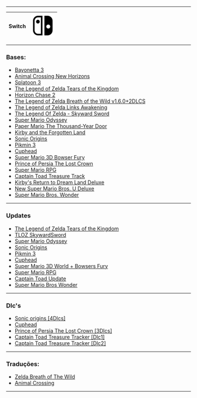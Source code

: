 ***
| Switch | ![snes-icon](/assets/imgs/retro/switch-icon.png) | 
|-----------|---------------------------------|
***

### Bases:
- [Bayonetta 3](https://www.playbook.com/s/romsss/AmCYcazMr89RuC8mxtBL8wQJ?assetToken=v9861FTEhshm78h9RjUuJADn)
- [Animal Crossing New Horizons](https://www.playbook.com/s/romsss/G821AZsqFYKBfxzw5gNtgYWP?assetToken=jENVz5vqjRyPJQFQv7CpWpdx)
- [Splatoon 3](https://www.playbook.com/s/romsss/ZgEJTBkwzjX46eA7k3g8jfz9?assetToken=RAPhrPPYgTbwWyeCZkucEjuv)
- [The Legend of Zelda Tears of the Kingdom](https://www.playbook.com/s/romsss/xqYnuEvRyJG4PsR6aykWFyT7?assetToken=BWS4LvtLn2Uqz2fDiKEMabZg)
- [Horizon Chase 2](https://www.playbook.com/s/romsss/hyHfid7bMk3KBU3NsofUfi8h?assetToken=F7kcLovmSfcbP3JQmk9SjAvo)
- [The Legend of Zelda Breath of the Wild v1.6.0+2DLCS](https://www.playbook.com/s/romsss/u7P3RCKTuzxizDbgPgLDZzxC?assetToken=ZkYVvSu1Cg9pUueskozQKy6b)
- [The Legend of Zelda Links Awakening](https://www.playbook.com/s/romsss/gwJUjTmW7fSpw7C559cj8vZZ?assetToken=aZkm2YtTnifGh3tkyqVdikGT)
- [The Legend Of Zelda - Skyward Sword](https://www.playbook.com/s/romsss/beJq89ee4q8SWuUsZ8ay6fUx?assetToken=62DXyo9oEBCi5vK9wLU9Swso)
- [Super Mario Odyssey](https://www.playbook.com/s/romsss/NKD44eeU4cu3z7JGsZwdg5N2?assetToken=EeXPTKWgKtLJndEiTwQuK9iv)
- [Paper Mario The Thousand-Year Door](https://www.playbook.com/s/romsss/fw9ZUqJ14N5rsqkFkv7eskpt?assetToken=5TMJ8ykXx3niFAb1U76PazRV)
- [Kirby and the Forgotten Land](https://www.playbook.com/s/romsss/cwoEHMncyWtKLEKffprdT2MG?assetToken=2dpFetqdggijAhRZicKeSMf6)
- [Sonic Origins](https://www.playbook.com/s/romsss/Vo83rTHPqNN95uxH79jUfX7q?assetToken=xuQTbB7EQPDZF3bjCPtZM41a)
- [Pikmin 3](https://www.mediafire.com/file/ev3oazc2l2wugus/Pikmin_3_Deluxe.nsp/file)
- [Cuphead](https://www.mediafire.com/file/9kjgo0jljot7otk/Cuphead.nsp/file)
- [Super Mario 3D Bowser Fury](https://www.mediafire.com/file/05jqa73q8itkqtq/Super_Mario_3D_Bowser_Fury.xci/file)
- [Prince of Persia The Lost Crown](https://drive.google.com/file/d/1myOZICJX3Sb1_MVqABt030f9sScssy4S/view)
- [Super Mario RPG](https://drive.google.com/file/d/1n7o4qZmwK4ZOwBbMOIObpR6GL4UDa5jD/view)
- [Captain Toad Treasure Track](https://drive.google.com/file/d/1_iut__qPnUzO2Rh2htAvYLfdmT8Np2k0/view)
- [Kirby's Return to Dream Land Deluxe](https://drive.google.com/file/d/1iObbmFTJLoZa9jdUzeBo3mz2Uur917D-/view)
- [New Super Mario Bros. U Deluxe](https://drive.google.com/file/d/1ytaT7HfT8abYoI7dM_kt9uUul9a-Weer/view)
- [Super Mario Bros. Wonder](https://drive.google.com/file/d/1OxUvtk4piY3wlZwGhU-1cTnhLKCVjdJ4/view)
***
### Updates
- [The Legend of Zelda Tears of the Kingdom](https://www.playbook.com/s/romsss/LNrE3ArLwYhMwnxPmPATi4BH?assetToken=X8eYoM44t9xb3SV9bebxNrsq)
- [TLOZ SkywardSword](https://www.playbook.com/s/romsss/JTHYz9wEpLGjrpHKdBQj6HCq?assetToken=TgNcEsVYoahSgFW2hg5i1Nnt)
- [Super Mario Odyssey](https://www.playbook.com/s/romsss/9QFe9oKx9ohWuNxQPBFcFRVR?assetToken=56LNaoHuptdwfHJCWLsbTKVt)
- [Sonic Origins](https://www.playbook.com/s/romsss/qFQaKJGYc3s8tS6eHtsJAm9Q?assetToken=ownCEPcLYZqyuvVWt6diPgZv)
- [Pikmin 3](https://www.mediafire.com/file/t7e762eeydemsva/Pikmin_3_Update_v1.1.1.nsp/file)
- [Cuphead](https://www.mediafire.com/file/nqrfdnrd3kqp78z/Cuphead_Update_v1.3.7.nsp/file)
- [Super Mario 3D World + Bowsers Fury](https://www.mediafire.com/file/foqf85jjzns13g0/Super_Mario_3D_World_%252B_Bowsers_Fury_Update.nsp/file)
- [Super Mario RPG](https://drive.google.com/file/d/1Ch6vzuyDcEE6HxtFjNWeisGSDl7Rg6Sp/view)
- [Captain Toad Update](https://drive.google.com/file/d/1IVuv-RX451j-oEgEQDINoEHR28yDtkb4/view)
- [Super Mario Bros Wonder](https://drive.google.com/file/d/1cusJ4-6B2a_Y5OSAvrNqKmmtTtYpmDIn/view)
***
### Dlc's
- [Sonic origins [4Dlcs]](https://www.playbook.com/s/romsss/e1uegb6r6dkbQ2rr6Q9shx8J)
- [Cuphead](https://www.mediafire.com/file/nclabahor6tv1vy/Cuphead_DLC.nsp/file)
- [Prince of Persia The Lost Crown [3Dlcs]](https://drive.google.com/file/d/1E5gAEGBNblKqznDw9So5U3l9GsMjS6Pg/view)
- [Captain Toad Treasure Tracker [Dlc1]](https://drive.google.com/file/d/1f9byZWM-S76n6k6pWZ1Ws33lRp_NJ1e0/view)
- [Captain Toad Treasure Tracker [Dlc2]](https://drive.google.com/file/d/15osx1M2tnmd0aVMaOSc9eSyjfwUZ01yq/view)
***
### Traduções:
- [Zelda Breath of The Wild](https://www.playbook.com/s/romsss/dcgT4UHHyF55vJdtyoRGitpA?assetToken=KmD3zhPJYuraHV6ScFwnRmNJ)
- [Animal Crossing](https://www.playbook.com/s/romsss/z9koWtTQ6STMeMfooojqVks8?assetToken=gb4fv13rjeLnKSSmuZFK3vaf)
***
